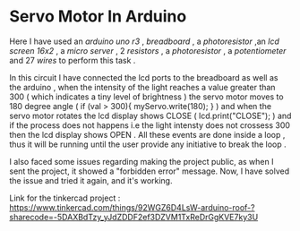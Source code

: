 # Servo Motor In Arduino

 Here I have used an  _arduino uno r3_ , _breadboard_ , a _photoresistor_ ,an _lcd screen 16x2_ , a _micro server_ , 2 _resistors_ , a _photoresistor_ , a _potentiometer_ and 27 _wires_ to perform this task .
 
 In this circuit I have connected the lcd ports to the breadboard as well as the arduino , when the intensity of the light reaches a value greater than 300 ( which indicates a tiny level of brightness ) the servo motor moves to 180 degree angle (  if (val > 300){ myServo.write(180); }  ) and when the servo motor rotates the lcd display shows CLOSE ( lcd.print("CLOSE"); ) and if the process does not happens i.e the light intensty does not crossess 300 then the lcd display shows OPEN . All these events are done inside a loop , thus it will be running until the user provide any initiative to break the loop . 

I also faced some issues regarding making the project public, as when I sent the project, it showed a "forbidden error" message. Now, I have solved the issue and tried it again, and it's working. 


Link for the tinkercad project :
https://www.tinkercad.com/things/92WGZ6D4LsW-arduino-roof-?sharecode=-5DAXBdTzy_yJdZDDF2ef3DZVM1TxReDrGgKVE7ky3U
